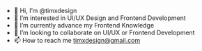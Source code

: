 - 👋 Hi, I’m @timxdesign
- 👀 I’m interested in UI/UX Design and Frontend Development
- 🌱 I’m currently advance my Frontend Knowledge
- 💞️ I’m looking to collaborate on UI/UX or Frontend Development
- 📫 How to reach me timxdesign@gmail.com

<!---
timxconcept/timxconcept is a ✨ special ✨ repository because its `README.md` (this file) appears on your GitHub profile.
You can click the Preview link to take a look at your changes.
--->
